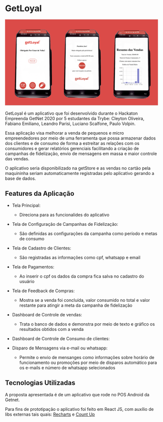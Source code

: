 # GetLoyal

<img src="./getloyal.png">

GetLoyal é um aplicativo que foi desenvolvido durante o Hackaton Empreenda GetNet 2020 por 5 estudantes
da Trybe: Cleyton Oliveira, Fabiano Emiliano, Leandro Parisi, Luciano Scalfone, Paulo Volpin.


Essa aplicação visa melhorar a venda de pequenos e micro empreendedores por meio de uma ferramenta que 
possa armazenar dados dos clientes e de consumo de forma a estreitar as relações com os consumidores e
gerar relatórios gerenciais facilitando a criação de campanhas de fidelização, envio de mensagens em massa
e maior controle das vendas.

O aplicativo seria disponibilizado na getStore e as vendas no cartão pela maquininha seriam automaticamente
registradas pelo aplicativo gerando a base de dados.

## Features da Aplicação

- Tela Principal:
  - Direciona para as funcionalides do aplicativo
- Tela de Configuração de Campanhas de Fidelização:
  - São definidas as configurações da campanha como período e metas de consumo
- Tela de Cadastro de Clientes:
  - São registradas as informações como cpf, whatsapp e email
- Tela de Pagamentos:
  - Ao inserir o cpf os dados da compra fica salva no cadastro do usuário
- Tela de Feedback de Compras:
  - Mostra se a venda foi concluída, valor consumido no total e valor restante para atingir a meta da campanha de fidelização
- Dashboard de Controle de vendas:
  - Trata o banco de dados e demonstra por meio de texto e gráfico os resultados obtidos com a venda
- Dashboard de Controle de Consumo de clientes:

- Disparo de Mensagens via e-mail ou whatsapp:
  - Permite o envio de mensanges como informações sobre horário de funcionamento ou promoções por meio de disparos automático para os e-mails e número de whatsapp selecionados


## Tecnologias Utilizadas

A proposta apresentada é de um aplicativo que rode no POS Android da Getnet.

Para fins de prototipação o aplicativo foi feito em React JS, com auxílio de libs externas tais quais: [Recharts](https://recharts.org/en-US/) e [Count Up](https://www.npmjs.com/package/react-countup)
